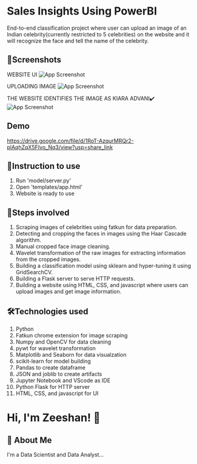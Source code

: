 
# Sales Insights Using PowerBI

End-to-end classification project where user can upload an image of an Indian celebrity(currently restricted to 5 celebrities) on the website and it will recognize the face and tell the name of the celebrity.

## 📸Screenshots
WEBSITE UI
![App Screenshot](https://drive.google.com/uc?export=view&id=1vuJh2gSc2k-Xx7kBaGFDlQRk_4w3HGUT)

UPLOADING IMAGE
![App Screenshot](https://drive.google.com/uc?export=view&id=1Ldmc_DYO5pxWTrhQvXvjDDCeAEGiUh6c)

THE WEBSITE IDENTIFIES THE IMAGE AS KIARA ADVANI✔️
![App Screenshot](https://drive.google.com/uc?export=view&id=1-FtkVds8Cvrb7ivqBQjYIo9IJUkxMAmp)

## Demo

https://drive.google.com/file/d/1RoT-AzqurMRQr2-plAqhZqX5FIvo_Nq3/view?usp=share_link
## 📝Instruction to use
1) Run 'model/server.py'
2) Open 'templates/app.html'
3) Website is ready to use 
## 👣Steps involved
1) Scraping images of celebrities using fatkun for data preparation.
2) Detecting and cropping the faces in images using the Haar Cascade algorithm.
3) Manual cropped face image cleaning.
4) Wavelet transformation of the raw images for extracting information from the cropped images.
5) Building a classification model using sklearn and hyper-tuning it using GridSearchCV.
6) Building a Flask server to serve HTTP requests.
7) Building a website using HTML, CSS, and javascript where users can upload images and get image information.
## 🛠Technologies used
1) Python
2) Fatkun chrome extension for image scraping
3) Numpy and OpenCV for data cleaning
4) pywt for wavelet transformation
5) Matplotlib and Seaborn for data visualzation
6) scikit-learn for model building
7) Pandas to create dataframe
8) JSON and joblib to create artifacts
9) Jupyter Notebook and VScode as IDE
10) Python Flask for HTTP server
11) HTML, CSS, and javascript for UI
# Hi, I'm Zeeshan! 👋


## 🚀 About Me
I'm a Data Scientist and Data Analyst...

